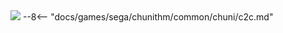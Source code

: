 <img class="header-logo" src="/img/sega/chunithm/star/logo.webp">
--8<-- "docs/games/sega/chunithm/common/chuni/c2c.md"